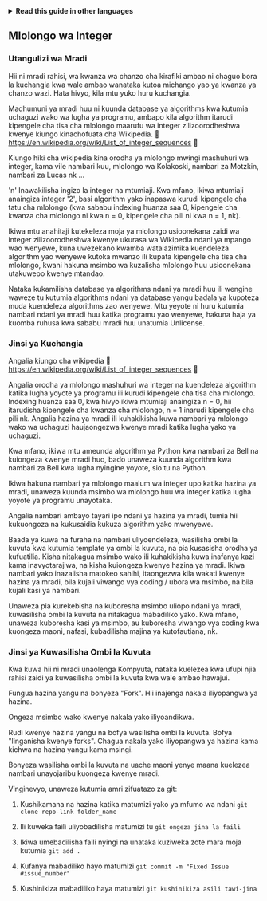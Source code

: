 
<!-- Do not translate this -->
<details>
<summary>
<strong> Read this guide in other languages </strong>
</summary>
    <ul>
	    <li><a href="https://github.com/Twiggecode/Integer-Sequences/blob/main/README%20Translations/README_AR.md"> Arabic </a></li>
		<li><a href="https://github.com/Twiggecode/Integer-Sequences/blob/main/README%20Translations/README_CN.md"> Chinese </a></li>
		<li><a href="https://github.com/Twiggecode/Integer-Sequences/blob/main/README.md"> English </a></li>
        <li><a href="https://github.com/Twiggecode/Integer-Sequences/blob/main/README%20Translations/README_FR.md"> French </a></li>
        <li><a href="https://github.com/Twiggecode/Integer-Sequences/blob/main/README%20Translations/README_DE.md"> German </a></li>
		<li><a href="https://github.com/Twiggecode/Integer-Sequences/blob/main/README%20Translations/README_HINDI.md"> Hindi </a></li>
        <li><a href="https://github.com/Twiggecode/Integer-Sequences/blob/main/README%20Translations/README_ID.md"> Indonesian </a></li>
        <li><a href="https://github.com/Twiggecode/Integer-Sequences/blob/main/README%20Translations/README_IT.md"> Italian </a></li>
        <li><a href="https://github.com/Twiggecode/Integer-Sequences/blob/main/README%20Translations/README_KR.md"> Korean </a></li>
        <li><a href="https://github.com/Twiggecode/Integer-Sequences/blob/main/README%20Translations/README_PT.md"> Portuguese </a></li>
        <li><a href="https://github.com/Twiggecode/Integer-Sequences/blob/main/README%20Translations/README_RO.md"> Romanian </a></li>
        <li><a href="https://github.com/Twiggecode/Integer-Sequences/blob/main/README%20Translations/README_RU.md"> Russian </a></li>
        <li><a href="https://github.com/Twiggecode/Integer-Sequences/blob/main/README%20Translations/README_ES.md"> Spanish </a></li>
        <li><a href="https://github.com/Twiggecode/Integer-Sequences/blob/main/README%20Translations/README_AF.md"> Afrikaans </a></li>
        <li><a href="https://github.com/Twiggecode/Integer-Sequences/blob/main/README%20Translations/README_EL.md"> Greek - Ελληνικά </a></li>
        <li><a href="https://github.com/Twiggecode/Integer-Sequences/blob/main/README%20Translations/README_JA.md"> Japanese - 日本語 </a></li>
        <li><a href="https://github.com/Twiggecode/Integer-Sequences/blob/main/README%20Translations/README_NL.md"> Dutch - Nederlands </a></li>
        <li><a href="https://github.com/Twiggecode/Integer-Sequences/blob/main/README%20Translations/README_SW.md"> Swahili - Kiswahili </a></li>
	</ul> 
</details>
<!-- Do not translate this -->

## Mlolongo wa Integer
### Utangulizi wa Mradi
Hii ni mradi rahisi, wa kwanza wa chanzo cha kirafiki ambao ni chaguo bora la kuchangia kwa wale ambao wanataka kutoa michango yao ya kwanza ya chanzo wazi. Hata hivyo, kila mtu yuko huru kuchangia.

Madhumuni ya mradi huu ni kuunda database ya algorithms kwa kutumia uchaguzi wako wa lugha ya programu, ambapo kila algorithm itarudi kipengele cha tisa cha mlolongo maarufu wa integer zilizoorodheshwa kwenye kiungo kinachofuata cha Wikipedia. 🔗 https://en.wikipedia.org/wiki/List_of_integer_sequences 🔗

Kiungo hiki cha wikipedia kina orodha ya mlolongo mwingi mashuhuri wa integer, kama vile nambari kuu, mlolongo wa Kolakoski, nambari za Motzkin, nambari za Lucas nk ...

'n' Inawakilisha ingizo la integer na mtumiaji. Kwa mfano, ikiwa mtumiaji anaingiza integer '2', basi algorithm yako inapaswa kurudi kipengele cha tatu cha mlolongo (kwa sababu indexing huanza saa 0, kipengele cha kwanza cha mlolongo ni kwa n = 0, kipengele cha pili ni kwa n = 1, nk).

Ikiwa mtu anahitaji kutekeleza moja ya mlolongo usioonekana zaidi wa integer zilizoorodheshwa kwenye ukurasa wa Wikipedia ndani ya mpango wao wenyewe, kuna uwezekano kwamba watalazimika kuendeleza algorithm yao wenyewe kutoka mwanzo ili kupata kipengele cha tisa cha mlolongo, kwani hakuna msimbo wa kuzalisha mlolongo huu usioonekana utakuwepo kwenye mtandao.

Nataka kukamilisha database ya algorithms ndani ya mradi huu ili wengine waweze tu kutumia algorithms ndani ya database yangu badala ya kupoteza muda kuendeleza algorithms zao wenyewe. Mtu yeyote ni huru kutumia nambari ndani ya mradi huu katika programu yao wenyewe, hakuna haja ya kuomba ruhusa kwa sababu mradi huu unatumia Unlicense.


### Jinsi ya Kuchangia
Angalia kiungo cha wikipedia 🔗 https://en.wikipedia.org/wiki/List_of_integer_sequences 🔗

Angalia orodha ya mlolongo mashuhuri wa integer na kuendeleza algorithm katika lugha yoyote ya programu ili kurudi kipengele cha tisa cha mlolongo. Indexing huanza saa 0, kwa hivyo ikiwa mtumiaji anaingiza n = 0, hii itarudisha kipengele cha kwanza cha mlolongo, n = 1 inarudi kipengele cha pili nk. Angalia hazina ya mradi ili kuhakikisha kuwa nambari ya mlolongo wako wa uchaguzi haujaongezwa kwenye mradi katika lugha yako ya uchaguzi.

Kwa mfano, ikiwa mtu ameunda algorithm ya Python kwa nambari za Bell na kuiongeza kwenye mradi huo, bado unaweza kuunda algorithm kwa nambari za Bell kwa lugha nyingine yoyote, sio tu na Python.

Ikiwa hakuna nambari ya mlolongo maalum wa integer upo katika hazina ya mradi, unaweza kuunda msimbo wa mlolongo huu wa integer katika lugha yoyote ya programu unayotaka.

Angalia nambari ambayo tayari ipo ndani ya hazina ya mradi, tumia hii kukuongoza na kukusaidia kukuza algorithm yako mwenyewe.

Baada ya kuwa na furaha na nambari uliyoendeleza, wasilisha ombi la kuvuta kwa kutumia template ya ombi la kuvuta, na pia kusasisha orodha ya kufuatilia. Kisha nitakagua msimbo wako ili kuhakikisha kuwa inafanya kazi kama inavyotarajiwa, na kisha kuiongeza kwenye hazina ya mradi. Ikiwa nambari yako inazalisha matokeo sahihi, itaongezwa kila wakati kwenye hazina ya mradi, bila kujali viwango vya coding / ubora wa msimbo, na bila kujali kasi ya nambari.

Unaweza pia kurekebisha na kuboresha msimbo uliopo ndani ya mradi, kuwasilisha ombi la kuvuta na nitakagua mabadiliko yako. Kwa mfano, unaweza kuboresha kasi ya msimbo, au kuboresha viwango vya coding kwa kuongeza maoni, nafasi, kubadilisha majina ya kutofautiana, nk.


### Jinsi ya Kuwasilisha Ombi la Kuvuta
Kwa kuwa hii ni mradi unaolenga Kompyuta, nataka kuelezea kwa ufupi njia rahisi zaidi ya kuwasilisha ombi la kuvuta kwa wale ambao hawajui.

Fungua hazina yangu na bonyeza "Fork". Hii inajenga nakala iliyopangwa ya hazina.

Ongeza msimbo wako kwenye nakala yako iliyoandikwa.

Rudi kwenye hazina yangu na bofya wasilisha ombi la kuvuta. Bofya "linganisha kwenye forks". Chagua nakala yako iliyopangwa ya hazina kama kichwa na hazina yangu kama msingi.

Bonyeza wasilisha ombi la kuvuta na uache maoni yenye maana kuelezea nambari unayojaribu kuongeza kwenye mradi.

Vinginevyo, unaweza kutumia amri zifuatazo za git:

1. Kushikamana na hazina katika matumizi yako ya mfumo wa ndani
`git clone repo-link folder_name`

2. Ili kuweka faili uliyobadilisha matumizi tu
`git ongeza jina la faili`

3. Ikiwa umebadilisha faili nyingi na unataka kuziweka zote mara moja kutumia
`git add .`

4. Kufanya mabadiliko hayo matumizi
`git commit -m "Fixed Issue #issue_number"`

5. Kushinikiza mabadiliko haya matumizi
`git kushinikiza asili tawi-jina`

